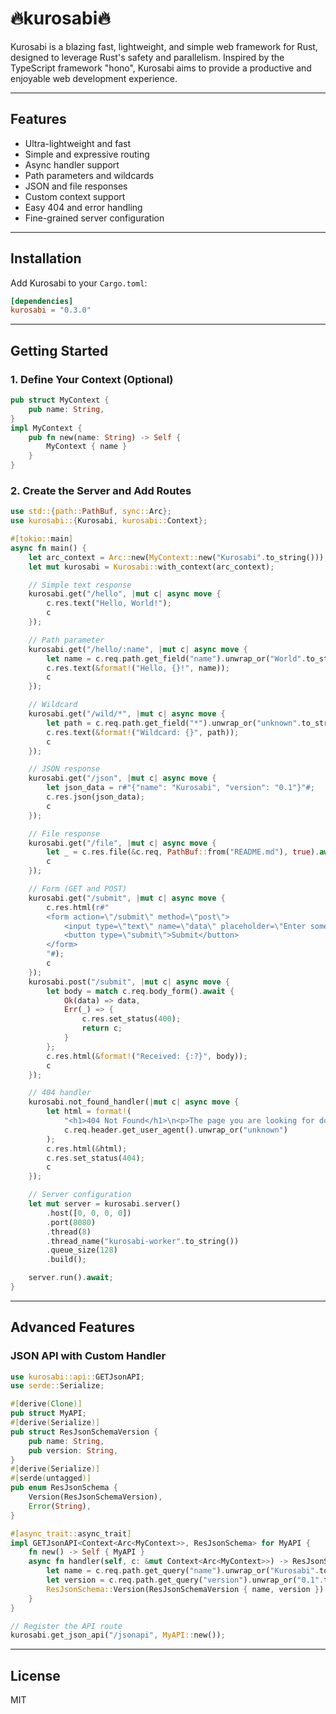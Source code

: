# 🔥kurosabi🔥

Kurosabi is a blazing fast, lightweight, and simple web framework for Rust, designed to leverage Rust's safety and parallelism. Inspired by the TypeScript framework "hono", Kurosabi aims to provide a productive and enjoyable web development experience.

---

## Features
- Ultra-lightweight and fast
- Simple and expressive routing
- Async handler support
- Path parameters and wildcards
- JSON and file responses
- Custom context support
- Easy 404 and error handling
- Fine-grained server configuration

---

## Installation
Add Kurosabi to your `Cargo.toml`:

```toml
[dependencies]
kurosabi = "0.3.0"
```

---

## Getting Started

### 1. Define Your Context (Optional)
```rust
pub struct MyContext {
    pub name: String,
}
impl MyContext {
    pub fn new(name: String) -> Self {
        MyContext { name }
    }
}
```

### 2. Create the Server and Add Routes
```rust
use std::{path::PathBuf, sync::Arc};
use kurosabi::{Kurosabi, kurosabi::Context};

#[tokio::main]
async fn main() {
    let arc_context = Arc::new(MyContext::new("Kurosabi".to_string()));
    let mut kurosabi = Kurosabi::with_context(arc_context);

    // Simple text response
    kurosabi.get("/hello", |mut c| async move {
        c.res.text("Hello, World!");
        c
    });

    // Path parameter
    kurosabi.get("/hello/:name", |mut c| async move {
        let name = c.req.path.get_field("name").unwrap_or("World".to_string());
        c.res.text(&format!("Hello, {}!", name));
        c
    });

    // Wildcard
    kurosabi.get("/wild/*", |mut c| async move {
        let path = c.req.path.get_field("*").unwrap_or("unknown".to_string());
        c.res.text(&format!("Wildcard: {}", path));
        c
    });

    // JSON response
    kurosabi.get("/json", |mut c| async move {
        let json_data = r#"{"name": "Kurosabi", "version": "0.1"}"#;
        c.res.json(json_data);
        c
    });

    // File response
    kurosabi.get("/file", |mut c| async move {
        let _ = c.res.file(&c.req, PathBuf::from("README.md"), true).await.unwrap();
        c
    });

    // Form (GET and POST)
    kurosabi.get("/submit", |mut c| async move {
        c.res.html(r#"
        <form action=\"/submit\" method=\"post\">
            <input type=\"text\" name=\"data\" placeholder=\"Enter some data\" />
            <button type=\"submit\">Submit</button>
        </form>
        "#);
        c
    });
    kurosabi.post("/submit", |mut c| async move {
        let body = match c.req.body_form().await {
            Ok(data) => data,
            Err(_) => {
                c.res.set_status(400);
                return c;
            }
        };
        c.res.html(&format!("Received: {:?}", body));
        c
    });

    // 404 handler
    kurosabi.not_found_handler(|mut c| async move {
        let html = format!(
            "<h1>404 Not Found</h1>\n<p>The page you are looking for does not exist.</p>\n<p>debug: {}</p>",
            c.req.header.get_user_agent().unwrap_or("unknown")
        );
        c.res.html(&html);
        c.res.set_status(404);
        c
    });

    // Server configuration
    let mut server = kurosabi.server()
        .host([0, 0, 0, 0])
        .port(8080)
        .thread(8)
        .thread_name("kurosabi-worker".to_string())
        .queue_size(128)
        .build();

    server.run().await;
}
```

---

## Advanced Features

### JSON API with Custom Handler
```rust
use kurosabi::api::GETJsonAPI;
use serde::Serialize;

#[derive(Clone)]
pub struct MyAPI;
#[derive(Serialize)]
pub struct ResJsonSchemaVersion {
    pub name: String,
    pub version: String,
}
#[derive(Serialize)]
#[serde(untagged)]
pub enum ResJsonSchema {
    Version(ResJsonSchemaVersion),
    Error(String),
}

#[async_trait::async_trait]
impl GETJsonAPI<Context<Arc<MyContext>>, ResJsonSchema> for MyAPI {
    fn new() -> Self { MyAPI }
    async fn handler(self, c: &mut Context<Arc<MyContext>>) -> ResJsonSchema {
        let name = c.req.path.get_query("name").unwrap_or("Kurosabi".to_string());
        let version = c.req.path.get_query("version").unwrap_or("0.1".to_string());
        ResJsonSchema::Version(ResJsonSchemaVersion { name, version })
    }
}

// Register the API route
kurosabi.get_json_api("/jsonapi", MyAPI::new());
```

---

## License
MIT